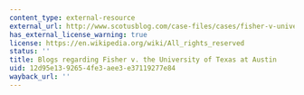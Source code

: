 ```yaml
---
content_type: external-resource
external_url: http://www.scotusblog.com/case-files/cases/fisher-v-university-of-texas-at-austin-2/
has_external_license_warning: true
license: https://en.wikipedia.org/wiki/All_rights_reserved
status: ''
title: Blogs regarding Fisher v. the University of Texas at Austin
uid: 12d95e13-9265-4fe3-aee3-e37119277e84
wayback_url: ''
---
```

